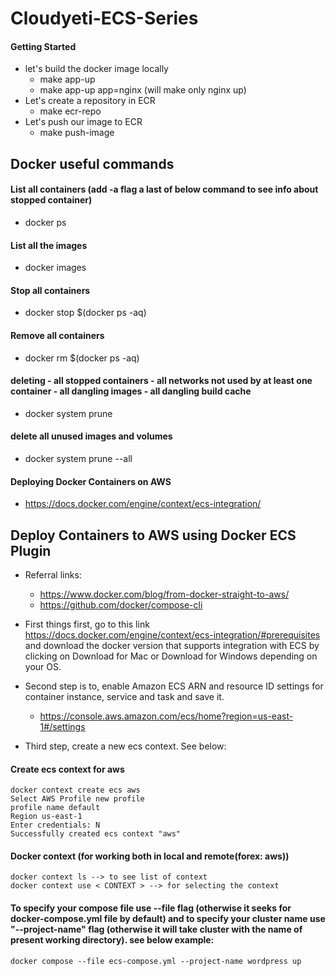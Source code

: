 # Cloudyeti-ECS-Series

#### Getting Started
  * let's build the docker image locally
    * make app-up
    * make app-up app=nginx  (will make only nginx up)
  * Let's create a repository in ECR
    * make ecr-repo
  * Let's push our image to ECR
    * make push-image


## Docker useful commands

#### List all containers (add -a flag a last of below command to see info about stopped container)
  * docker ps

#### List all the images
  * docker images

#### Stop all containers
  * docker stop $(docker ps -aq)

#### Remove all containers
  * docker rm $(docker ps -aq)

#### deleting - all stopped containers - all networks not used by at least one container - all dangling images - all dangling build cache
  * docker system prune

#### delete all unused images and volumes
  * docker system prune --all


#### Deploying Docker Containers on AWS
  * https://docs.docker.com/engine/context/ecs-integration/

## Deploy Containers to AWS using Docker ECS Plugin
  * Referral links: 
    * https://www.docker.com/blog/from-docker-straight-to-aws/
    * https://github.com/docker/compose-cli

  * First things first, go to this link https://docs.docker.com/engine/context/ecs-integration/#prerequisites and download the docker version that supports integration with ECS by clicking on Download for Mac or Download for Windows depending on your OS.
  * Second step is to, enable Amazon ECS ARN and resource ID settings for container instance, service and task and save it.
    * https://console.aws.amazon.com/ecs/home?region=us-east-1#/settings
  * Third step, create a new ecs context. See below:

#### Create ecs context for aws
```
docker context create ecs aws
Select AWS Profile new profile
profile name default
Region us-east-1
Enter credentials: N
Successfully created ecs context "aws"
```
#### Docker context (for working both in local and remote(forex: aws))
```
docker context ls --> to see list of context
docker context use < CONTEXT > --> for selecting the context
```
#### To specify your compose file use --file flag (otherwise it seeks for docker-compose.yml file by default) and to specify your cluster name use "--project-name" flag (otherwise it will take cluster with the name of present working directory). see below example:
```
docker compose --file ecs-compose.yml --project-name wordpress up
```
